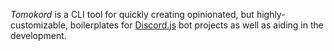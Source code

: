 _Tomokord_ is a CLI tool for quickly creating opinionated, but highly-customizable, boilerplates for [Discord.js](https://discord.js.org/) bot projects as well as aiding in the development.
